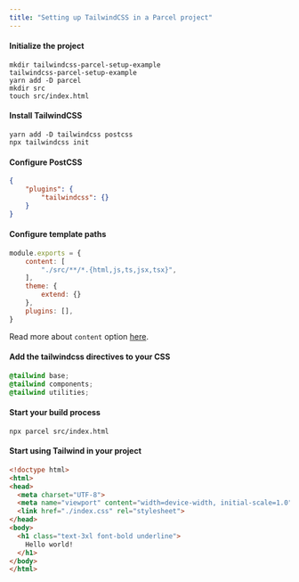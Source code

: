 ```yaml
---
title: "Setting up TailwindCSS in a Parcel project"
---
```


#### Initialize the project

```
mkdir tailwindcss-parcel-setup-example
tailwindcss-parcel-setup-example
yarn add -D parcel
mkdir src
touch src/index.html
```

#### Install TailwindCSS
```
yarn add -D tailwindcss postcss
npx tailwindcss init
```


#### Configure PostCSS
```json
{
	"plugins": {
		"tailwindcss": {}
	}
}
```

#### Configure template paths

```js
module.exports = {
	content: [
		"./src/**/*.{html,js,ts,jsx,tsx}",
	],
	theme: {
		extend: {}
	},
	plugins: [],
}
```

Read more about `content` option [here](https://tailwindcss.com/docs/content-configuration).

#### Add the tailwindcss directives to your CSS
```css
@tailwind base;
@tailwind components;
@tailwind utilities;
```

#### Start your build process

```
npx parcel src/index.html
```

#### Start using Tailwind in your project

```html
<!doctype html>
<html>
<head>
  <meta charset="UTF-8">
  <meta name="viewport" content="width=device-width, initial-scale=1.0">
  <link href="./index.css" rel="stylesheet">
</head>
<body>
  <h1 class="text-3xl font-bold underline">
    Hello world!
  </h1>
</body>
</html>
```